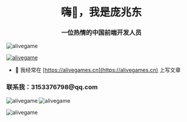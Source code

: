 <h1 align="center">嗨👋，我是庞兆东</h1>
<h3 align="center">一位热情的中国前端开发人员</h3>

<p align="left"> <img src=" https://komarev.com/ghpvc/?username=alivegame&label=Profile%20views&color=0e75b6&style=flat" alt="alivegame" /> </p>

<p align="left"> <a href="https:/ /github.com/ryo-ma/github-profile-trophy"><img src="https://github-profile-trophy.vercel.app/?username=alivegame" alt="alivegame" /></a > </p>

- 📝 我经常在 [https://alivegames.cn](https://alivegames.cn) 上写文章

<h3 align="left">联系我：3153376798@qq.com</h3>
<p align= “左”>
</p>

<p><img align="left" src="https://github-readme-stats.vercel.app/api/top-langs?username=alivegame&show_icons=true&locale=en&layout=compact" alt="alivegame" /> </p>

<p> <img align="center" src="https://github-readme-stats.vercel.app/api?username=alivegame&show_icons=true&locale=en" alt="alivegame" /> </p>

<p><img align="center" src="https://github-readme-streak-stats.herokuapp.com/?user=alivegame&" alt="alivegame" /></p>

